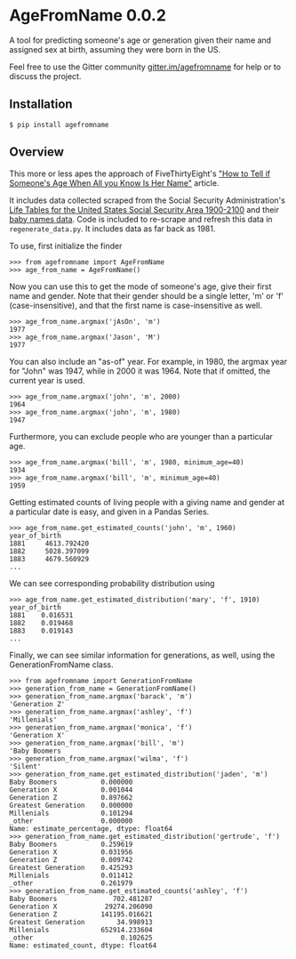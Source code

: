# AgeFromName 0.0.2
A tool for predicting someone's age or generation given their name and assigned sex at birth, 
assuming they were born in the US.

Feel free to use the Gitter community [gitter.im/agefromname](https://gitter.im/agefromname/Lobby) for help or to discuss the project.   

## Installation

`$ pip install agefromname`

## Overview

This more or less apes the approach of FiveThirtyEight's ["How to Tell if Someone's  Age
When All you Know Is Her Name"](https://fivethirtyeight.com/features/how-to-tell-someones-age-when-all-you-know-is-her-name/) article.
 
It includes data collected scraped from the Social Security 
Administration's [Life Tables for the United States Social Security Area 1900-2100](https://www.ssa.gov/oact/NOTES/as120/LifeTables_Body.html#wp1168591)
 and their [baby names data](http://www.ssa.gov/oact/babynames/names.zip). Code is included
 to re-scrape and refresh this data in `regenerate_data.py`.  It includes data as far back as
 1981.

To use, first initialize the finder

```pythonstub
>>> from agefromname import AgeFromName
>>> age_from_name = AgeFromName()
```

Now you can use this to get the mode of someone's age, give their first name and 
gender.  Note that their gender should be a single letter, 'm' or 'f' (case-insensitive), and that the
  first name is case-insensitive as well.
  
```pythonstub
>>> age_from_name.argmax('jAsOn', 'm')
1977
>>> age_from_name.argmax('Jason', 'M')
1977
```

You can also include an "as-of" year.  For example, in 1980, the argmax year for "John" was 1947, while in 2000 it was 1964.  Note that if omitted, the current year is used.

```pythonstub
>>> age_from_name.argmax('john', 'm', 2000)
1964
>>> age_from_name.argmax('john', 'm', 1980)
1947
```

Furthermore, you can exclude people who are younger than a particular age.  
```pythonstub
>>> age_from_name.argmax('bill', 'm', 1980, minimum_age=40)
1934
>>> age_from_name.argmax('bill', 'm', minimum_age=40)
1959
```

Getting estimated counts of living people with a giving name and gender at a particular date is easy, 
and given in a Pandas Series.
```pythonstub
>>> age_from_name.get_estimated_counts('john', 'm', 1960)
year_of_birth
1881     4613.792420
1882     5028.397099
1883     4679.560929
...
```

We can see corresponding probability distribution using

```pythonstub
>>> age_from_name.get_estimated_distribution('mary', 'f', 1910)
year_of_birth
1881    0.016531
1882    0.019468
1883    0.019143
...
```

Finally, we can see similar information for generations, as well, using the GenerationFromName class.
```pythonstub
>>> from agefromname import GenerationFromName
>>> generation_from_name = GenerationFromName()
>>> generation_from_name.argmax('barack', 'm')
'Generation Z'
>>> generation_from_name.argmax('ashley', 'f')
'Millenials'
>>> generation_from_name.argmax('monica', 'f')
'Generation X'
>>> generation_from_name.argmax('bill', 'm')
'Baby Boomers
>>> generation_from_name.argmax('wilma', 'f')
'Silent'
>>> generation_from_name.get_estimated_distribution('jaden', 'm')
Baby Boomers           0.000000
Generation X           0.001044
Generation Z           0.897662
Greatest Generation    0.000000
Millenials             0.101294
_other                 0.000000
Name: estimate_percentage, dtype: float64
>>> generation_from_name.get_estimated_distribution('gertrude', 'f')
Baby Boomers           0.259619
Generation X           0.031956
Generation Z           0.009742
Greatest Generation    0.425293
Millenials             0.011412
_other                 0.261979
>>> generation_from_name.get_estimated_counts('ashley', 'f')
Baby Boomers              702.481287
Generation X            29274.206090
Generation Z           141195.016621
Greatest Generation        34.998913
Millenials             652914.233604
_other                      0.102625
Name: estimated_count, dtype: float64
```

